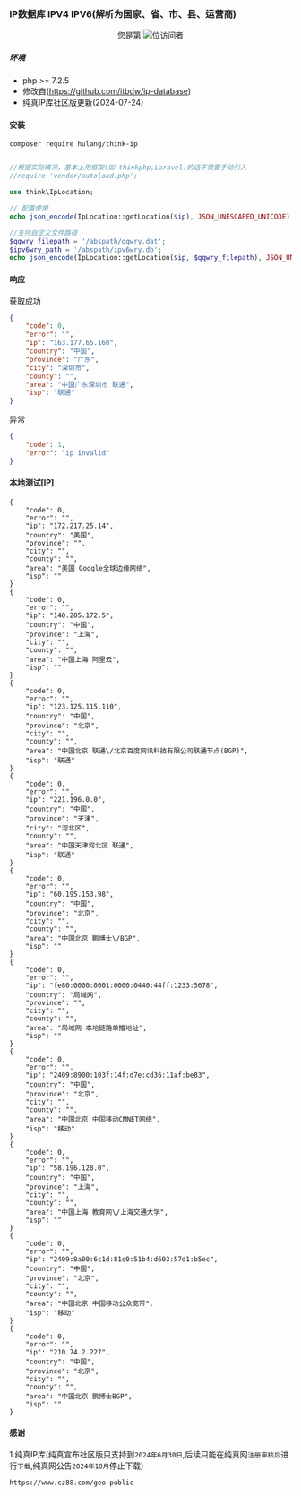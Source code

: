### IP数据库 IPV4 IPV6(解析为国家、省、市、县、运营商)

<p align="center"> 
  您是第  <img src="https://profile-counter.glitch.me/github:hulang:think-ip/count.svg" />位访问者
</p>

##### 环境

- php >= 7.2.5
- 修改自(https://github.com/itbdw/ip-database)
- 纯真IP库社区版更新(2024-07-24)

#### 安装

```
composer require hulang/think-ip
```


```php

//根据实际情况，基本上用框架(如 thinkphp,Laravel)的话不需要手动引入
//require 'vendor/autoload.php';

use think\IpLocation;

// 配置使用
echo json_encode(IpLocation::getLocation($ip), JSON_UNESCAPED_UNICODE) . PHP_EOL;

//支持自定义文件路径
$qqwry_filepath = '/abspath/qqwry.dat';
$ipv6wry_path = '/abspath/ipv6wry.db';
echo json_encode(IpLocation::getLocation($ip, $qqwry_filepath), JSON_UNESCAPED_UNICODE) . PHP_EOL;


```

#### 响应

获取成功
```json
{
    "code": 0,
    "error": "",
    "ip": "163.177.65.160",
    "country": "中国",
    "province": "广东",
    "city": "深圳市",
    "county": "",
    "area": "中国广东深圳市 联通",
    "isp": "联通"
}
```

异常
```json
{
    "code": 1,
    "error": "ip invalid"
}
```


#### 本地测试[IP]

```
{
    "code": 0,
    "error": "",
    "ip": "172.217.25.14",
    "country": "美国",
    "province": "",
    "city": "",
    "county": "",
    "area": "美国 Google全球边缘网络",
    "isp": ""
}
{
    "code": 0,
    "error": "",
    "ip": "140.205.172.5",
    "country": "中国",
    "province": "上海",
    "city": "",
    "county": "",
    "area": "中国上海 阿里云",
    "isp": ""
}
{
    "code": 0,
    "error": "",
    "ip": "123.125.115.110",
    "country": "中国",
    "province": "北京",
    "city": "",
    "county": "",
    "area": "中国北京 联通\/北京百度网讯科技有限公司联通节点(BGP)",
    "isp": "联通"
}
{
    "code": 0,
    "error": "",
    "ip": "221.196.0.0",
    "country": "中国",
    "province": "天津",
    "city": "河北区",
    "county": "",
    "area": "中国天津河北区 联通",
    "isp": "联通"
}
{
    "code": 0,
    "error": "",
    "ip": "60.195.153.98",
    "country": "中国",
    "province": "北京",
    "city": "",
    "county": "",
    "area": "中国北京 鹏博士\/BGP",
    "isp": ""
}
{
    "code": 0,
    "error": "",
    "ip": "fe80:0000:0001:0000:0440:44ff:1233:5678",
    "country": "局域网",
    "province": "",
    "city": "",
    "county": "",
    "area": "局域网 本地链路单播地址",
    "isp": ""
}
{
    "code": 0,
    "error": "",
    "ip": "2409:8900:103f:14f:d7e:cd36:11af:be83",
    "country": "中国",
    "province": "北京",
    "city": "",
    "county": "",
    "area": "中国北京 中国移动CMNET网络",
    "isp": "移动"
}
{
    "code": 0,
    "error": "",
    "ip": "58.196.128.0",
    "country": "中国",
    "province": "上海",
    "city": "",
    "county": "",
    "area": "中国上海 教育网\/上海交通大学",
    "isp": ""
}
{
    "code": 0,
    "error": "",
    "ip": "2409:8a00:6c1d:81c0:51b4:d603:57d1:b5ec",
    "country": "中国",
    "province": "北京",
    "city": "",
    "county": "",
    "area": "中国北京 中国移动公众宽带",
    "isp": "移动"
}
{
    "code": 0,
    "error": "",
    "ip": "210.74.2.227",
    "country": "中国",
    "province": "北京",
    "city": "",
    "county": "",
    "area": "中国北京 鹏博士BGP",
    "isp": ""
}
```

#### 感谢
1.纯真IP库(纯真宣布社区版只支持到`2024年6月30日`,后续只能在纯真网`注册审核后`进行`下载`,纯真网公告`2024年10月`停止下载)

`https://www.cz88.com/geo-public`


